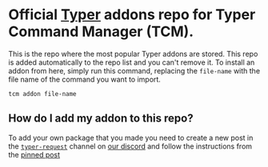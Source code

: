 # Official [Typer](https://grosik.ovh/typer/) addons repo for Typer Command Manager (TCM). 
This is the repo where the most popular Typer addons are stored.
This repo is added automatically to the repo list and you can't remove it.
To install an addon from here, simply run this command, replacing the `file-name` with the file name of the command you want to import.
```
tcm addon file-name
```
## How do I add my addon to this repo?
To add your own package that you made you need to create a new post in the [`typer-request`](https://discord.com/channels/1217095818251599993/1233365401761747035) channel on [our discord](https://discord.com/invite/vwEUsQ3ad8) and follow the instructions from the [pinned post](https://discord.com/channels/1217095818251599993/1233366138583257118)
